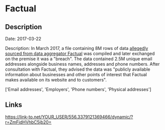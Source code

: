 # Factual

## Description

Date: 2017-03-22

Description:
In March 2017, a file containing 8M rows of data <a href="https://www.troyhunt.com/when-is-data-public-and-2-5m-public-factual-records" target="_blank" rel="noopener">allegedly sourced from data aggregator Factual</a> was compiled and later exchanged on the premise it was a &quot;breach&quot;. The data contained 2.5M unique email addresses alongside business names, addresses and phone numbers. After consultation with Factual, they advised the data was &quot;publicly available information about businesses and other points of interest that Factual makes available on its website and to customers&quot;.


['Email addresses', 'Employers', 'Phone numbers', 'Physical addresses']

## Links

https://link-to.net/YOUR_USER/556.3379121369466/dynamic/?r=ZmFjdHVhbC5jb20=
